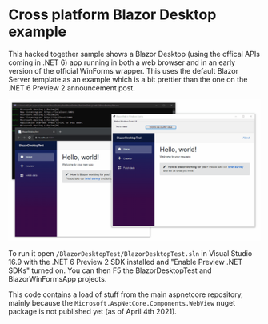 # Cross platform Blazor Desktop example

This hacked together sample shows a Blazor Desktop (using the offical APIs coming in .NET 6) app running in both a web browser and in an early version of the official WinForms wrapper. This uses the default Blazor Server template as an example which is a bit prettier than the one on the .NET 6 Preview 2 announcement post.

![docs/blazor-desktop-xplat.gif](docs/blazor-desktop-xplat.gif)

To run it open ```/BlazorDesktopTest/BlazorDesktopTest.sln``` in Visual Studio 16.9 with the .NET 6 Preview 2 SDK installed and "Enable Preview .NET SDKs" turned on. You can then F5 the BlazorDesktopTest and BlazorWinFormsApp projects. 

This code contains a load of stuff from the main aspnetcore repository, mainly because the ```Microsoft.AspNetCore.Components.WebView``` nuget package is not published yet (as of April 4th 2021).